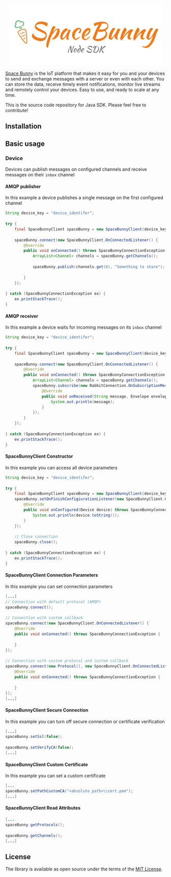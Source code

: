<p align="center">
  <img width="480" src="assets/logo.png"/>
</p>

[Space Bunny](http://spacebunny.io) is the IoT platform that makes it easy for you and your devices to send and exchange messages with a server or even with each other. You can store the data, receive timely event notifications, monitor live streams and remotely control your devices. Easy to use, and ready to scale at any time.

This is the source code repository for Java SDK.
Please feel free to contribute!

## Installation



## Basic usage

### Device

Devices can publish messages on configured channels and receive messages on their `inbox` channel

#### AMQP publisher

In this example a device publishes a single message on the first configured channel

```java
String device_key = "device_identifer";

try {
    final SpaceBunnyClient spaceBunny = new SpaceBunnyClient(device_key);

    spaceBunny.connect(new SpaceBunnyClient.OnConnectedListener() {
        @Override
        public void onConnected() throws SpaceBunnyConnectionException {
            ArrayList<Channel> channels = spaceBunny.getChannels();

            spaceBunny.publish(channels.get(0), "Something to share");
            
        }
    });

} catch (SpaceBunnyConnectionException ex) {
    ex.printStackTrace();
}
```

#### AMQP receiver

In this example a device waits for incoming messages on its `inbox` channel

```java
String device_key = "device_identifer";

try {
    final SpaceBunnyClient spaceBunny = new SpaceBunnyClient(device_key);

    spaceBunny.connect(new SpaceBunnyClient.OnConnectedListener() {
        @Override
        public void onConnected() throws SpaceBunnyConnectionException {
            ArrayList<Channel> channels = spaceBunny.getChannels();
            spaceBunny.subscribe(new RabbitConnection.OnSubscriptionMessageReceivedListener() {
                @Override
                public void onReceived(String message, Envelope envelope) {
                    System.out.println(message);
                }
            });
        }
    });

} catch (SpaceBunnyConnectionException ex) {
    ex.printStackTrace();
}
```

#### SpaceBunnyClient Constructor

In this example you can access all device parameters

```java
String device_key = "device_identifer";

try {
    final SpaceBunnyClient spaceBunny = new SpaceBunnyClient(device_key);
    spaceBunny.setOnFinishConfigiurationListener(new SpaceBunnyClient.OnFinishConfigiurationListener() {
        @Override
        public void onConfigured(Device device) throws SpaceBunnyConnectionException {
            System.out.println(device.toString());
        }
    });

	// Close connection
    spaceBunny.close();

} catch (SpaceBunnyConnectionException ex) {
    ex.printStackTrace();
}
```

#### SpaceBunnyClient Connection Parameters 

In this example you can set connection parameters

```java
[...]  
// Connection with default protocol (AMQP)
spaceBunny.connect();

// Connection with custom callback
spaceBunny.connect(new SpaceBunnyClient.OnConnectedListener() {
    @Override
    public void onConnected() throws SpaceBunnyConnectionException {
        
    }
});

// Connection with custom protocol and custom callback
spaceBunny.connect(new Protocol(), new SpaceBunnyClient.OnConnectedListener() {
    @Override
    public void onConnected() throws SpaceBunnyConnectionException {
        
    }
});
[...]
```

#### SpaceBunnyClient Secure Connection

In this example you can turn off secure connection or certificate verification

```java
[...] 
spaceBunny.setSsl(false);

spaceBunny.setVerifyCA(false);
[...]
```

#### SpaceBunnyClient Custom Certificate 

In this example you can set a custom certificate

```java
[...
spaceBunny.setPathCustomCA("<absolute_path>\\cert.pem");
[...]
```

#### SpaceBunnyClient Read Attributes

```java
[...
spaceBunny.getProtocols();

spaceBunny.getChannels();
[...]
```

## License

The library is available as open source under the terms of the [MIT License](http://opensource.org/licenses/MIT).